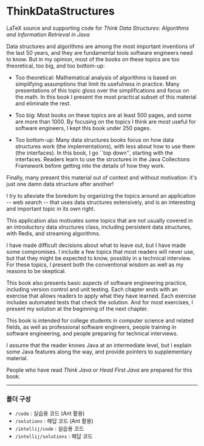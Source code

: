 # ThinkDataStructures

LaTeX source and supporting code for *Think Data Structures: Algorithms and Information Retrieval in Java*


Data structures and algorithms are among the most important inventions
of the last 50 years, and they are fundamental tools
software engineers need to know.  But in my opinion, most of the books
on these topics are too theoretical, too big, and too bottom-up:

* Too theoretical:  Mathematical analysis of algorithms is based
on simplifying assumptions that limit its usefulness in practice.
Many presentations of this topic gloss over the simplifications and
focus on the math.  In this book I present the most practical subset
of this material and eliminate the rest.

* Too big: Most books on these topics are at least 500 pages,
and some are more than 1000.  By focusing on the topics I think are
most useful for software engineers, I kept this book under
250 pages.

* Too bottom-up: Many data structures books focus on how data
  structures work (the implementations), with less about how to use
  them (the interfaces).  In this book, I go ``top down'', starting
  with the interfaces.  Readers learn to use the structures in the
  Java Collections Framework before getting into the details of how
  they work.

Finally, many present this material out of context and without
motivation: it's just one damn data structure after another!

I try to alleviate the boredom by organizing the topics around an
application -- web search -- that uses data structures extensively,
and is an interesting and important topic in its own right.

This application also motivates some topics that are not usually
covered in an introductory data structures class, including persistent
data structures, with Redis, and streaming algorithms.

I have made difficult decisions about what to leave out, but 
I have made some compromises.  I include a few topics
that most readers will never use, but that they might be expected to
know, possibly in a technical interview.  For these topics, I
present both the conventional wisdom as well as my reasons to be
skeptical. 

This book also presents basic aspects of software engineering practice,
including version control and unit testing.  Each chapter ends with
an exercise that allows readers to apply what they have learned.
Each exercise includes automated tests that check the solution.
And for most exercises, I present my solution at the beginning of
the next chapter.

This book is intended for college students in computer science and related
fields, as well as professional software engineers, people training in
software engineering, and people preparing for technical interviews.

I assume that the reader knows Java at an intermediate level,
but I explain some Java features along the way, and provide pointers
to supplementary material.

People who have read *Think Java* or *Head First
Java* are prepared for this book.


---

### 폴더 구성
- `/code` : 실습용 코드 (Ant 활용)
- `/solutions` : 해답 코드 (Ant 활용)
- `/intellij/code` : 실습용 코드
- `/intellij/solutions` : 해답 코드